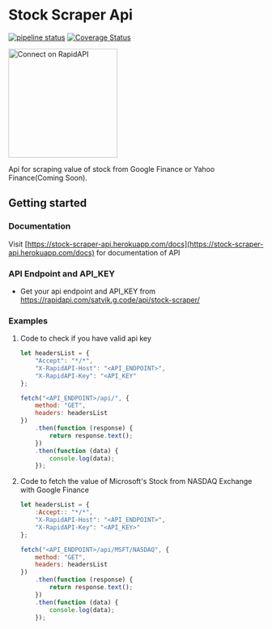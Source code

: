 # Stock Scraper Api

<!-- markdownlint-disable MD001 MD013 -->

[![pipeline status](https://gitlab.com/SatvikG7/stock-scraper/badges/main/pipeline.svg)](https://gitlab.com/SatvikG7/stock-scraper/-/commits/main) [![Coverage Status](https://coveralls.io/repos/gitlab/SatvikG7/stock-scraper/badge.svg?branch=main)](https://coveralls.io/gitlab/SatvikG7/stock-scraper?branch=main)

<a href="https://rapidapi.com/satvik.g.code/api/stock-scraper" target="_blank">
    <img src="https://storage.googleapis.com/rapidapi-documentation/connect-on-rapidapi-dark.png" width="215" alt="Connect on RapidAPI">
</a>

Api for scraping value of stock from Google Finance or Yahoo Finance(Coming Soon).

## Getting started

### Documentation

Visit [https://stock-scraper-api.herokuapp.com/docs](https://stock-scraper-api.herokuapp.com/docs) for documentation of API

### API Endpoint and API_KEY

- Get your api endpoint and API_KEY from https://rapidapi.com/satvik.g.code/api/stock-scraper/

### Examples

1. Code to check if you have valid api key

    ```javascript
    let headersList = {
    	"Accept": "*/*",
    	"X-RapidAPI-Host": "<API_ENDPOINT>",
		"X-RapidAPI-Key": "<API_KEY"
    };

    fetch("<API_ENDPOINT>/api/", {
    	method: "GET",
    	headers: headersList
    })
    	.then(function (response) {
    		return response.text();
    	})
    	.then(function (data) {
    		console.log(data);
    	});
    ```

2. Code to fetch the value of Microsoft's Stock from NASDAQ Exchange with Google Finance

    ```javascript
    let headersList = {
    	:Accept:: "*/*",
    	"X-RapidAPI-Host": "<API_ENDPOINT>",
		"X-RapidAPI-Key": "<API_KEY>"
    };

    fetch("<API_ENDPOINT>/api/MSFT/NASDAQ", {
    	method: "GET",
    	headers: headersList
    })
    	.then(function (response) {
    		return response.text();
    	})
    	.then(function (data) {
    		console.log(data);
    	});
    ```
